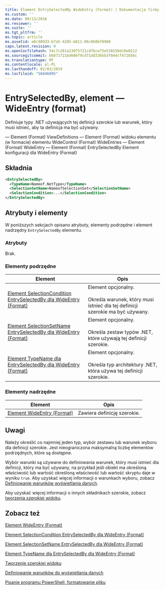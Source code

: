 ```yaml
---
title: Element EntrySelectedBy WideEntry (Format) | Dokumentacja firmy Microsoft
ms.custom: ''
ms.date: 09/13/2016
ms.reviewer: ''
ms.suite: ''
ms.tgt_pltfrm: ''
ms.topic: article
ms.assetid: e0c98933-b7a5-4205-b811-06c0b0bf8988
caps.latest.revision: 9
ms.openlocfilehash: 54c7c261a23075721cd7bce75e530150dc0e0212
ms.sourcegitcommit: b6871f21bd666f9cd71dd336bb3f844cf472b56c
ms.translationtype: MT
ms.contentlocale: pl-PL
ms.lasthandoff: 02/03/2019
ms.locfileid: "56846095"
---
```

# <a name="entryselectedby-element-for-wideentry-format"></a>EntrySelectedBy, element — WideEntry (format)

Definiuje typy .NET używających tej definicji szerokie lub warunek, który musi istnieć, aby ta definicja ma być używany.

— Element (Format) ViewDefinitions — Element (Format) widoku elementu (w formacie) elementu WideControl (Format) WideEntries — Element (Format) WideEntry — Element (Format) EntrySelectedBy Element konfiguracji dla WideEntry (Format)

## <a name="syntax"></a>Składnia

```xml
<EntrySelectedBy>
  <TypeName>Nameof.NetType</TypeName>
  <SelectionSetName>NameofSelectionSet</SelectionSetName>
  <SelectionCondition>...</SelectionCondition>
</EntrySelectedBy>
```

## <a name="attributes-and-elements"></a>Atrybuty i elementy

W poniższych sekcjach opisano atrybuty, elementy podrzędne i element nadrzędny `EntrySelectedBy` elementu.

### <a name="attributes"></a>Atrybuty

Brak.

### <a name="child-elements"></a>Elementy podrzędne

|Element|Opis|
|-------------|-----------------|
|[Element SelectionCondition EntrySelectedBy dla WideEntry (Format)](./selectioncondition-element-for-entryselectedby-for-widecontrol-format.md)|Element opcjonalny.<br /><br /> Określa warunek, który musi istnieć dla tej definicji szerokie ma być używany.|
|[Element SelectionSetName EntrySelectedBy dla WideEntry (Format)](./selectionsetname-element-for-entryselectedby-for-widecontrol-format.md)|Element opcjonalny.<br /><br /> Określa zestaw typów .NET, które używają tej definicji szerokie.|
|[Element TypeName dla EntrySelectedBy dla WideEntry (Format)](./typename-element-for-entryselectedby-for-wideentry-format.md)|Element opcjonalny.<br /><br /> Określa typ architektury .NET, która używa tej definicji szerokie.|

### <a name="parent-elements"></a>Elementy nadrzędne

|Element|Opis|
|-------------|-----------------|
|[Element WideEntry (Format)](./wideentry-element-for-widecontrol-format.md)|Zawiera definicję szerokie.|

## <a name="remarks"></a>Uwagi

Należy określić co najmniej jeden typ, wybór zestawu lub warunek wyboru dla definicji szerokie. Jest nieograniczona maksymalną liczbę elementów podrzędnych, które są dostępne.

Wybór warunki są używane do definiowania warunek, który musi istnieć dla definicji, który ma być używany, na przykład jeśli obiekt ma określoną właściwość lub wartość określoną właściwość lub wartość skryptu daje w wyniku `true`. Aby uzyskać więcej informacji o warunkach wyboru, zobacz [Definiowanie warunków wyświetlania danych](./defining-conditions-for-displaying-data.md).

Aby uzyskać więcej informacji o innych składnikach szerokie, zobacz [tworzenia szerokiej widoku](./creating-a-wide-view.md).

## <a name="see-also"></a>Zobacz też

[Element WideEntry (Format)](./wideentry-element-for-widecontrol-format.md)

[Element SelectionCondition EntrySelectedBy dla WideEntry (Format)](./selectioncondition-element-for-entryselectedby-for-widecontrol-format.md)

[Element SelectionSetName EntrySelectedBy dla WideEntry (Format)](./selectionsetname-element-for-entryselectedby-for-widecontrol-format.md)

[Element TypeName dla EntrySelectedBy dla WideEntry (Format)](./typename-element-for-entryselectedby-for-wideentry-format.md)

[Tworzenie szerokiej widoku](./creating-a-wide-view.md)

[Definiowanie warunków do wyświetlania danych](./defining-conditions-for-displaying-data.md)

[Pisanie programu PowerShell, formatowanie pliku](./writing-a-powershell-formatting-file.md)
